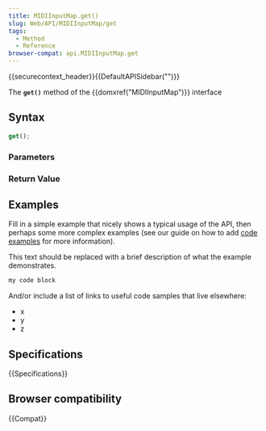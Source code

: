 ```yaml
---
title: MIDIInputMap.get()
slug: Web/API/MIDIInputMap/get
tags:
  - Method
  - Reference
browser-compat: api.MIDIInputMap.get
---
```

{{securecontext_header}}{{DefaultAPISidebar("")}}

The **`get()`** method of the {{domxref("MIDIInputMap")}} interface 

## Syntax

```js
get();
```

### Parameters



### Return Value



## Examples

Fill in a simple example that nicely shows a typical usage of the API, then perhaps some more complex examples (see our guide on how to add [code examples](/en-US/docs/MDN/Contribute/Structures/Code_examples) for more information).

This text should be replaced with a brief description of what the example demonstrates.

```js
my code block
```

And/or include a list of links to useful code samples that live elsewhere:

*   x
*   y
*   z

## Specifications

{{Specifications}}

## Browser compatibility

{{Compat}}

